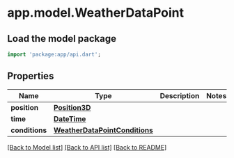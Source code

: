 # app.model.WeatherDataPoint

## Load the model package
```dart
import 'package:app/api.dart';
```

## Properties
Name | Type | Description | Notes
------------ | ------------- | ------------- | -------------
**position** | [**Position3D**](Position3D.md) |  | 
**time** | [**DateTime**](DateTime.md) |  | 
**conditions** | [**WeatherDataPointConditions**](WeatherDataPointConditions.md) |  | 

[[Back to Model list]](../README.md#documentation-for-models) [[Back to API list]](../README.md#documentation-for-api-endpoints) [[Back to README]](../README.md)


